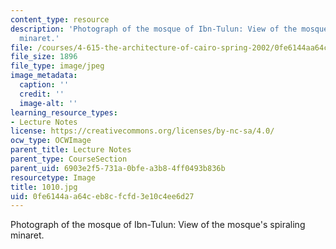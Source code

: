```yaml
---
content_type: resource
description: 'Photograph of the mosque of Ibn-Tulun: View of the mosque''s spiraling
  minaret.'
file: /courses/4-615-the-architecture-of-cairo-spring-2002/0fe6144aa64ceb8cfcfd3e10c4ee6d27_1010.jpg
file_size: 1896
file_type: image/jpeg
image_metadata:
  caption: ''
  credit: ''
  image-alt: ''
learning_resource_types:
- Lecture Notes
license: https://creativecommons.org/licenses/by-nc-sa/4.0/
ocw_type: OCWImage
parent_title: Lecture Notes
parent_type: CourseSection
parent_uid: 6903e2f5-731a-0bfe-a3b8-4ff0493b836b
resourcetype: Image
title: 1010.jpg
uid: 0fe6144a-a64c-eb8c-fcfd-3e10c4ee6d27
---
```

Photograph of the mosque of Ibn-Tulun: View of the mosque's spiraling minaret.